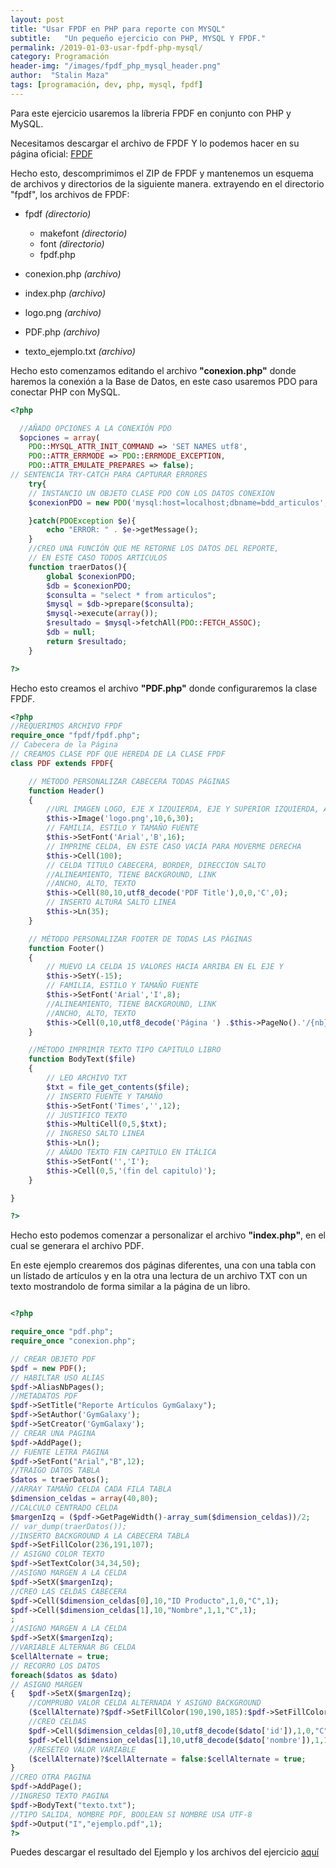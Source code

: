 ```yaml
---
layout: post
title: "Usar FPDF en PHP para reporte con MYSQL"
subtitle:   "Un pequeño ejercicio con PHP, MYSQL Y FPDF."
permalink: /2019-01-03-usar-fpdf-php-mysql/
category: Programación
header-img: "/images/fpdf_php_mysql_header.png"
author:  "Stalin Maza"
tags: [programación, dev, php, mysql, fpdf]
---
```


Para este ejercicio usaremos la líbreria FPDF en conjunto con PHP y MySQL.

Necesitamos descargar el archivo de FPDF Y lo podemos hacer en su página oficial: <a href="http://www.fpdf.org/es" target="_blank">FPDF</a>

Hecho esto, descomprimimos el ZIP de FPDF y mantenemos un esquema de archivos y directorios de la siguiente manera. extrayendo en el directorio "fpdf", los archivos de FPDF:

- fpdf *(directorio)*
    - makefont *(directorio)*
    - font *(directorio)*
    - fpdf.php

- conexion.php *(archivo)*
- index.php *(archivo)*
- logo.png *(archivo)*
- PDF.php *(archivo)*
- texto_ejemplo.txt *(archivo)*

Hecho esto comenzamos editando el archivo **"conexion.php"** donde haremos la conexión a la Base de Datos, en este caso usaremos PDO para conectar PHP con MySQL.

```php
<?php 

  //AÑADO OPCIONES A LA CONEXIÓN PDO
  $opciones = array(
    PDO::MYSQL_ATTR_INIT_COMMAND => 'SET NAMES utf8',
    PDO::ATTR_ERRMODE => PDO::ERRMODE_EXCEPTION,
    PDO::ATTR_EMULATE_PREPARES => false);
// SENTENCIA TRY-CATCH PARA CAPTURAR ERRORES
    try{
    // INSTANCIO UN OBJETO CLASE PDO CON LOS DATOS CONEXION
    $conexionPDO = new PDO('mysql:host=localhost;dbname=bdd_articulos','root','',$opciones);

    }catch(PDOException $e){
        echo "ERROR: " . $e->getMessage();
    }
    //CREO UNA FUNCIÓN QUE ME RETORNE LOS DATOS DEL REPORTE,
    // EN ESTE CASO TODOS ARTICULOS
    function traerDatos(){        
        global $conexionPDO;
        $db = $conexionPDO;
        $consulta = "select * from articulos";
        $mysql = $db->prepare($consulta);
        $mysql->execute(array());
        $resultado = $mysql->fetchAll(PDO::FETCH_ASSOC);
        $db = null;
        return $resultado;
    }

?>

```

Hecho esto creamos el archivo **"PDF.php"** donde configuraremos la clase FPDF.

```php
<?php
//REQUERIMOS ARCHIVO FPDF
require_once "fpdf/fpdf.php";
// Cabecera de la Página
// CREAMOS CLASE PDF QUE HEREDA DE LA CLASE FPDF
class PDF extends FPDF{

    // MÉTODO PERSONALIZAR CABECERA TODAS PÁGINAS
    function Header()
    {
        //URL IMAGEN LOGO, EJE X IZQUIERDA, EJE Y SUPERIOR IZQUIERDA, ANCHO IMAGEN, ALTO IMAGEN, TIPO, LINK
        $this->Image('logo.png',10,6,30);
        // FAMILIA, ESTILO Y TAMAÑO FUENTE
        $this->SetFont('Arial','B',16);
        // IMPRIME CELDA, EN ESTE CASO VACÍA PARA MOVERME DERECHA
        $this->Cell(100);
        // CELDA TITULO CABECERA, BORDER, DIRECCION SALTO
        //ALINEAMIENTO, TIENE BACKGROUND, LINK
        //ANCHO, ALTO, TEXTO
        $this->Cell(80,10,utf8_decode('PDF Title'),0,0,'C',0);
        // INSERTO ALTURA SALTO LINEA
        $this->Ln(35);  
    }

    // MÉTODO PERSONALIZAR FOOTER DE TODAS LAS PÁGINAS
    function Footer()
    {
        // MUEVO LA CELDA 15 VALORES HACIA ARRIBA EN EL EJE Y
        $this->SetY(-15);
        // FAMILIA, ESTILO Y TAMAÑO FUENTE
        $this->SetFont('Arial','I',8);
        //ALINEAMIENTO, TIENE BACKGROUND, LINK
        //ANCHO, ALTO, TEXTO
        $this->Cell(0,10,utf8_decode('Página ') .$this->PageNo().'/{nb}',0,0,'C');
    }

    //MÉTODO IMPRIMIR TEXTO TIPO CAPITULO LIBRO
    function BodyText($file)
    {
        // LEO ARCHIVO TXT
        $txt = file_get_contents($file);
        // INSERTO FUENTE Y TAMAÑO
        $this->SetFont('Times','',12);
        // JUSTIFICO TEXTO
        $this->MultiCell(0,5,$txt);
        // INGRESO SALTO LINEA
        $this->Ln();
        // AÑADO TEXTO FIN CAPITULO EN ITÁLICA
        $this->SetFont('','I');
        $this->Cell(0,5,'(fin del capitulo)');
    }

}

?>
```

Hecho esto podemos comenzar a personalizar el archivo **"index.php"**, en el cual se generara el archivo PDF.

En este ejemplo crearemos dos páginas diferentes, una con una tabla con un lístado de artículos y en la otra una lectura de un archivo TXT con un texto mostrandolo de forma similar a la página de un libro.

```php

<?php 

require_once "pdf.php";
require_once "conexion.php";

// CREAR OBJETO PDF
$pdf = new PDF();
// HABILTAR USO ALIAS
$pdf->AliasNbPages();
//METADATOS PDF
$pdf->SetTitle("Reporte Artículos GymGalaxy");
$pdf->SetAuthor('GymGalaxy');
$pdf->SetCreator('GymGalaxy');
// CREAR UNA PAGINA
$pdf->AddPage();
// FUENTE LETRA PAGINA
$pdf->SetFont("Arial","B",12);
//TRAIGO DATOS TABLA
$datos = traerDatos();
//ARRAY TAMAÑO CELDA CADA FILA TABLA
$dimension_celdas = array(40,80);
//CALCULO CENTRADO CELDA
$margenIzq = ($pdf->GetPageWidth()-array_sum($dimension_celdas))/2;
// var_dump(traerDatos());
//INSERTO BACKGROUND A LA CABECERA TABLA
$pdf->SetFillColor(236,191,107);
// ASIGNO COLOR TEXTO
$pdf->SetTextColor(34,34,50);
//ASIGNO MARGEN A LA CELDA
$pdf->SetX($margenIzq);
//CREO LAS CELDAS CABECERA
$pdf->Cell($dimension_celdas[0],10,"ID Producto",1,0,"C",1);
$pdf->Cell($dimension_celdas[1],10,"Nombre",1,1,"C",1);
;
//ASIGNO MARGEN A LA CELDA
$pdf->SetX($margenIzq);
//VARIABLE ALTERNAR BG CELDA
$cellAlternate = true;
// RECORRO LOS DATOS
foreach($datos as $dato)
// ASIGNO MARGEN
{   $pdf->SetX($margenIzq);
    //COMPRUBO VALOR CELDA ALTERNADA Y ASIGNO BACKGROUND
    ($cellAlternate)?$pdf->SetFillColor(190,190,185):$pdf->SetFillColor(250,250,250);
    //CREO CELDAS
    $pdf->Cell($dimension_celdas[0],10,utf8_decode($dato['id']),1,0,"C",1);   
    $pdf->Cell($dimension_celdas[1],10,utf8_decode($dato['nombre']),1,1,"C",1);
    //RESETEO VALOR VARIABLE
    ($cellAlternate)?$cellAlternate = false:$cellAlternate = true;
}
//CREO OTRA PAGINA
$pdf->AddPage();
//INGRESO TEXTO PAGINA
$pdf->BodyText("texto.txt");
//TIPO SALIDA, NOMBRE PDF, BOOLEAN SI NOMBRE USA UTF-8
$pdf->Output("I","ejemplo.pdf",1);
?>

```

Puedes descargar el resultado del Ejemplo y los archivos del ejercicio <a href="https://ouo.io/Fl4CWh" target="_blank">aquí</a>



